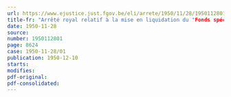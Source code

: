 ```yaml
---
url: https://www.ejustice.just.fgov.be/eli/arrete/1950/11/28/1950112801/justel
title-fr: "Arrêté royal relatif à la mise en liquidation du "Fonds spécial pour la réparation des accidents du travail causés par faits de guerre""
date: 1950-11-28
source:
number: 1950112801
page: 8624
case: 1950-11-28/01
publication: 1950-12-10
starts:
modifies:
pdf-original:
pdf-consolidated:
---
```



